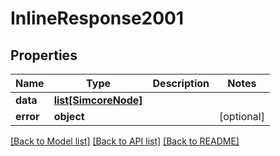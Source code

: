 # InlineResponse2001

## Properties
Name | Type | Description | Notes
------------ | ------------- | ------------- | -------------
**data** | [**list[SimcoreNode]**](SimcoreNode.md) |  | 
**error** | **object** |  | [optional] 

[[Back to Model list]](../README.md#documentation-for-models) [[Back to API list]](../README.md#documentation-for-api-endpoints) [[Back to README]](../README.md)


